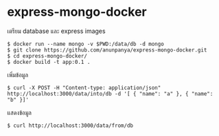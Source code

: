 # express-mongo-docker

เตรียม database และ express images

```
$ docker run --name mongo -v $PWD:/data/db -d mongo
$ git clone https://github.com/anunpanya/express-mongo-docker.git
$ cd express-mongo-docker/
$ docker build -t app:0.1 .
```
เพิ่มข้อมูล

```
$ curl -X POST -H "Content-type: application/json" http://localhost:3000/data/into/db -d '[ { "name": "a" }, { "name": "b" }]'
```
แสดงข้อมูล

```
$ curl http://localhost:3000/data/from/db
```

